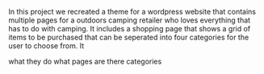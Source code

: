 In this project we recreated a theme for a wordpress website that contains multiple pages for a outdoors camping retailer who loves everything that has to do with camping. It includes a shopping page that shows a grid of items to be purchased that can be seperated into four categories for the user to choose from. It 

what they do
what pages are there
categories